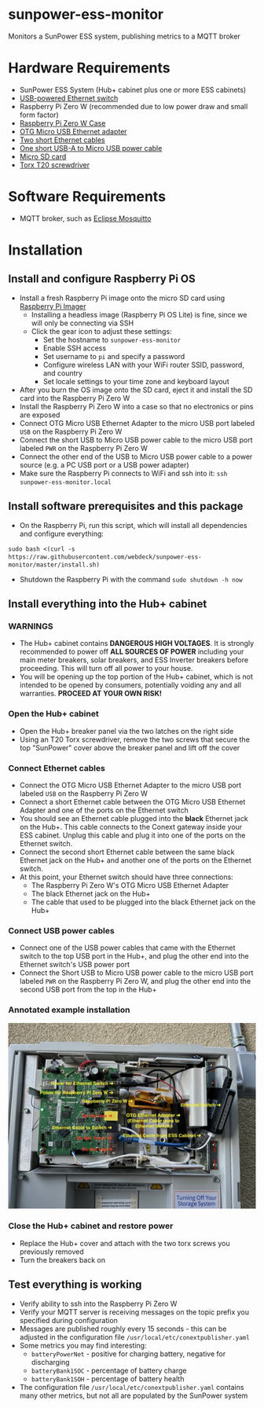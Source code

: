# sunpower-ess-monitor
Monitors a SunPower ESS system, publishing metrics to a MQTT broker

# Hardware Requirements
- SunPower ESS System (Hub+ cabinet plus one or more ESS cabinets)
- [USB-powered Ethernet switch](https://amzn.to/3HBLvx3)
- Raspberry Pi Zero W (recommended due to low power draw and small form factor)
- [Raspberry Pi Zero W Case](https://amzn.to/3ZrGY87)
- [OTG Micro USB Ethernet adapter](https://amzn.to/3JEhAqQ)
- [Two short Ethernet cables](https://amzn.to/3laA34a)
- [One short USB-A to Micro USB power cable](https://amzn.to/3YmEtTM)
- [Micro SD card](https://amzn.to/3wZ22X0)
- [Torx T20 screwdriver](https://amzn.to/3JjfFay)
# Software Requirements
- MQTT broker, such as [Eclipse Mosquitto](https://mosquitto.org/download/)

# Installation

## Install and configure Raspberry Pi OS
- Install a fresh Raspberry Pi image onto the micro SD card using [Raspberry Pi Imager](https://www.raspberrypi.com/documentation/computers/getting-started.html)
  - Installing a headless image (Raspberry Pi OS Lite) is fine, since we will only be connecting via SSH
  - Click the gear icon to adjust these settings:
    - Set the hostname to `sunpower-ess-monitor`
    - Enable SSH access
    - Set username to `pi` and specify a password
    - Configure wireless LAN with your WiFi router SSID, password, and country
    - Set locale settings to your time zone and keyboard layout
- After you burn the OS image onto the SD card, eject it and install the SD card into the Raspberry Pi Zero W
- Install the Raspberry Pi Zero W into a case so that no electronics or pins are exposed
- Connect OTG Micro USB Ethernet Adapter to the micro USB port labeled `USB` on the Raspberry Pi Zero W
- Connect the short USB to Micro USB power cable to the  micro USB port labeled `PWR` on the Raspberry Pi Zero W
- Connect the other end of the USB to Micro USB power cable to a power source (e.g. a PC USB port or a USB power adapter)
- Make sure the Raspberry Pi connects to WiFi and ssh into it: `ssh sunpower-ess-monitor.local`

## Install software prerequisites and this package
- On the Raspberry Pi, run this script, which will install all dependencies and configure everything:
```
sudo bash <(curl -s https://raw.githubusercontent.com/webdeck/sunpower-ess-monitor/master/install.sh)
```
- Shutdown the Raspberry Pi with the command `sudo shutdown -h now`

## Install everything into the Hub+ cabinet
### WARNINGS
- The Hub+ cabinet contains **DANGEROUS HIGH VOLTAGES**.  It is strongly recommended to power off **ALL SOURCES OF POWER** including your main meter breakers, solar breakers, and ESS Inverter breakers before proceeding.  This will turn off all power to your house.
- You will be opening up the top portion of the Hub+ cabinet, which is not intended to be opened by consumers, potentially voiding any and all warranties.  **PROCEED AT YOUR OWN RISK!**
### Open the Hub+ cabinet
- Open the Hub+ breaker panel via the two latches on the right side
- Using an T20 Torx screwdriver, remove the two screws that secure the top "SunPower" cover above the breaker panel and lift off the cover
### Connect Ethernet cables
- Connect the OTG Micro USB Ethernet Adapter to the micro USB port labeled `USB` on the Raspberry Pi Zero W
- Connect a short Ethernet cable between the OTG Micro USB Ethernet Adapter and one of the ports on the Ethernet switch
- You should see an Ethernet cable plugged into the **black** Ethernet jack on the Hub+.  This cable connects to the Conext gateway inside your ESS cabinet.  Unplug this cable and plug it into one of the ports on the Ethernet switch.
- Connect the second short Ethernet cable between the same black Ethernet jack on the Hub+ and another one of the ports on the Ethernet switch.
- At this point, your Ethernet switch should have three connections:
  - The Raspberry Pi Zero W's OTG Micro USB Ethernet Adapter
  - The black Ethernet jack on the Hub+
  - The cable that used to be plugged into the black Ethernet jack on the Hub+
### Connect USB power cables
- Connect one of the USB power cables that came with the Ethernet switch to the top USB port in the Hub+, and plug the other end into the Ethernet switch's USB power port
- Connect the Short USB to Micro USB power cable to the micro USB port labeled `PWR` on the Raspberry Pi Zero W, and plug the other end into the second USB port from the top in the Hub+
### Annotated example installation
![Installation example](installation.jpg)
### Close the Hub+ cabinet and restore power
- Replace the Hub+ cover and attach with the two torx screws you previously removed
- Turn the breakers back on

## Test everything is working
- Verify ability to ssh into the Raspberry Pi Zero W
- Verify your MQTT server is receiving messages on the topic prefix you specified during configuration
- Messages are published roughly every 15 seconds - this can be adjusted in the configuration file `/usr/local/etc/conextpublisher.yaml`
- Some metrics you may find interesting:
  - `batteryPowerNet` - positive for charging battery, negative for discharging
  - `batteryBank1SOC` - percentage of battery charge
  - `batteryBank1SOH` - percentage of battery health
- The configuration file `/usr/local/etc/conextpublisher.yaml` contains many other metrics, but not all are populated by the SunPower system
